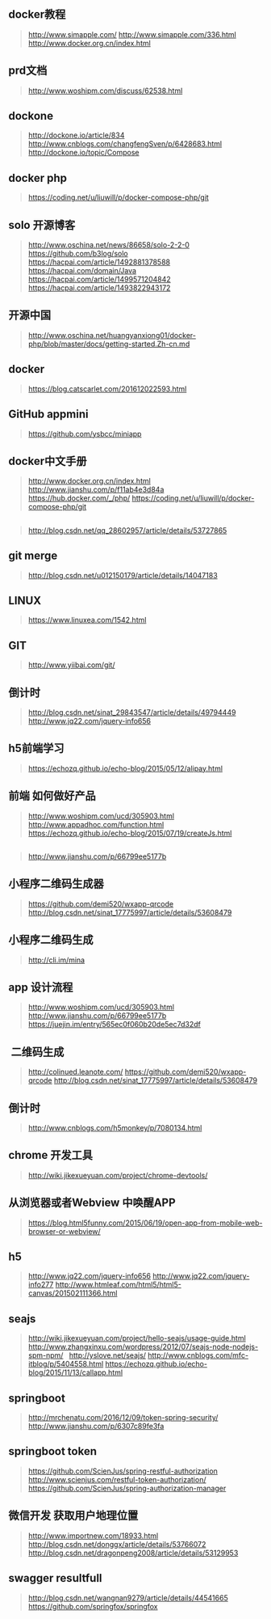 ## docker教程
> http://www.simapple.com/
> http://www.simapple.com/336.html
> http://www.docker.org.cn/index.html
## prd文档
> http://www.woshipm.com/discuss/62538.html
## dockone
> http://dockone.io/article/834
> http://www.cnblogs.com/changfengSven/p/6428683.html
> http://dockone.io/topic/Compose
## docker php
> https://coding.net/u/liuwill/p/docker-compose-php/git
## solo 开源博客
> http://www.oschina.net/news/86658/solo-2-2-0
> https://github.com/b3log/solo
> https://hacpai.com/article/1492881378588
> https://hacpai.com/domain/Java
> https://hacpai.com/article/1499571204842
> https://hacpai.com/article/1493822943172
## 开源中国
> http://www.oschina.net/huangyanxiong01/docker-php/blob/master/docs/getting-started.Zh-cn.md
## docker
> https://blog.catscarlet.com/201612022593.html
## GitHub appmini
> https://github.com/ysbcc/miniapp
## docker中文手册
> http://www.docker.org.cn/index.html
> http://www.jianshu.com/p/f11ab4e3d84a
> https://hub.docker.com/_/php/
> https://coding.net/u/liuwill/p/docker-compose-php/git
## 
> http://blog.csdn.net/qq_28602957/article/details/53727865
## git merge
> http://blog.csdn.net/u012150179/article/details/14047183
## LINUX
> https://www.linuxea.com/1542.html
## GIT
> http://www.yiibai.com/git/
## 倒计时
> http://blog.csdn.net/sinat_29843547/article/details/49794449
> http://www.jq22.com/jquery-info656
## h5前端学习
> https://echozq.github.io/echo-blog/2015/05/12/alipay.html
## 前端 如何做好产品
> http://www.woshipm.com/ucd/305903.html
> http://www.appadhoc.com/function.html
> https://echozq.github.io/echo-blog/2015/07/19/createJs.html
## 
> http://www.jianshu.com/p/66799ee5177b
## 小程序二维码生成器
> https://github.com/demi520/wxapp-qrcode
> http://blog.csdn.net/sinat_17775997/article/details/53608479
## 小程序二维码生成
> http://cli.im/mina
## app 设计流程
> http://www.woshipm.com/ucd/305903.html
> http://www.jianshu.com/p/66799ee5177b
> https://juejin.im/entry/565ec0f060b20de5ec7d32df
##  二维码生成
> http://colinued.leanote.com/
> https://github.com/demi520/wxapp-qrcode
> http://blog.csdn.net/sinat_17775997/article/details/53608479
## 倒计时
> http://www.cnblogs.com/h5monkey/p/7080134.html
## chrome 开发工具
> http://wiki.jikexueyuan.com/project/chrome-devtools/
## 从浏览器或者Webview 中唤醒APP
> https://blog.html5funny.com/2015/06/19/open-app-from-mobile-web-browser-or-webview/
## h5
> http://www.jq22.com/jquery-info656
> http://www.jq22.com/jquery-info277
> http://www.htmleaf.com/html5/html5-canvas/201502111366.html
## seajs
> http://wiki.jikexueyuan.com/project/hello-seajs/usage-guide.html
> http://www.zhangxinxu.com/wordpress/2012/07/seajs-node-nodejs-spm-npm/  
> http://yslove.net/seajs/
> http://www.cnblogs.com/mfc-itblog/p/5404558.html
> https://echozq.github.io/echo-blog/2015/11/13/callapp.html
## springboot
> http://mrchenatu.com/2016/12/09/token-spring-security/
> http://www.jianshu.com/p/6307c89fe3fa
## springboot token
> https://github.com/ScienJus/spring-restful-authorization
> http://www.scienjus.com/restful-token-authorization/
> https://github.com/ScienJus/spring-authorization-manager
## 微信开发 获取用户地理位置
> http://www.importnew.com/18933.html
> http://blog.csdn.net/donggx/article/details/53766072
> http://blog.csdn.net/dragonpeng2008/article/details/53129953
## swagger resultfull
> http://blog.csdn.net/wangnan9279/article/details/44541665
> https://github.com/springfox/springfox
